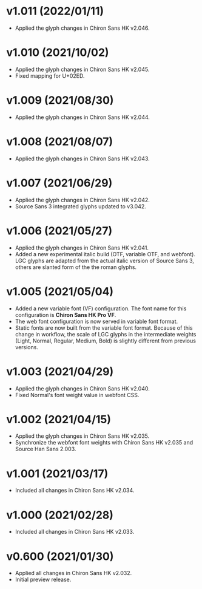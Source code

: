 v1.011 (2022/01/11)
====
- Applied the glyph changes in Chiron Sans HK v2.046.

v1.010 (2021/10/02)
====
- Applied the glyph changes in Chiron Sans HK v2.045.
- Fixed mapping for U+02ED.

v1.009 (2021/08/30)
====
- Applied the glyph changes in Chiron Sans HK v2.044.

v1.008 (2021/08/07)
====
- Applied the glyph changes in Chiron Sans HK v2.043.

v1.007 (2021/06/29)
====
- Applied the glyph changes in Chiron Sans HK v2.042.
- Source Sans 3 integrated glyphs updated to v3.042.

v1.006 (2021/05/27)
====
- Applied the glyph changes in Chiron Sans HK v2.041.
- Added a new experimental italic build (OTF, variable OTF, and webfont). LGC glyphs are adapted from the actual italic version of Source Sans 3, others are slanted form of the the roman glyphs.

v1.005 (2021/05/04)
====
- Added a new variable font (VF) configuration. The font name for this configuration is **Chiron Sans HK Pro VF**.
- The web font configuration is now served in variable font format.
- Static fonts are now built from the variable font format. Because of this change in workflow, the scale of LGC glyphs in the intermediate weights (Light, Normal, Regular, Medium, Bold) is slightly different from previous versions.

v1.003 (2021/04/29)
====
- Applied the glyph changes in Chiron Sans HK v2.040.
- Fixed Normal's font weight value in webfont CSS.

v1.002 (2021/04/15)
====
- Applied the glyph changes in Chiron Sans HK v2.035.
- Synchronize the webfont font weights with Chiron Sans HK v2.035 and Source Han Sans 2.003.

v1.001 (2021/03/17)
====
- Included all changes in Chiron Sans HK v2.034.

v1.000 (2021/02/28)
====
- Included all changes in Chiron Sans HK v2.033.

v0.600 (2021/01/30)
====
- Applied all changes in Chiron Sans HK v2.032.
- Initial preview release.
